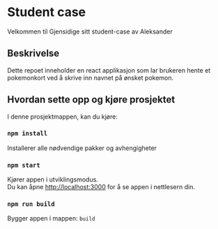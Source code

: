 # Student case

Velkommen til Gjensidige sitt student-case av Aleksander

## Beskrivelse

Dette repoet inneholder en react applikasjon som lar brukeren hente et pokemonkort ved å skrive inn navnet på ønsket pokemon.

## Hvordan sette opp og kjøre prosjektet

I denne prosjektmappen, kan du kjøre:

### `npm install`
Installerer alle nødvendige pakker og avhengigheter

### `npm start`

Kjører appen i utviklingsmodus.\
Du kan åpne [http://localhost:3000](http://localhost:3000) for å se appen i nettlesern din.

### `npm run build`

Bygger appen i mappen: `build`

